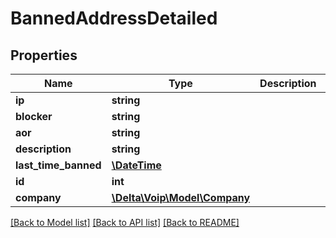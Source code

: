 # BannedAddressDetailed

## Properties
Name | Type | Description | Notes
------------ | ------------- | ------------- | -------------
**ip** | **string** |  | [optional] 
**blocker** | **string** |  | [optional] 
**aor** | **string** |  | [optional] 
**description** | **string** |  | [optional] 
**last_time_banned** | [**\DateTime**](\DateTime.md) |  | [optional] 
**id** | **int** |  | [optional] 
**company** | [**\Delta\Voip\Model\Company**](Company.md) |  | [optional] 

[[Back to Model list]](../README.md#documentation-for-models) [[Back to API list]](../README.md#documentation-for-api-endpoints) [[Back to README]](../README.md)



